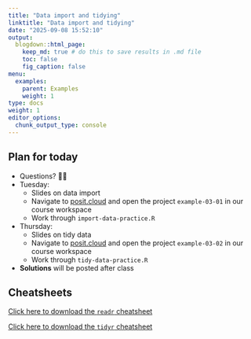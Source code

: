 ```yaml
---
title: "Data import and tidying"
linktitle: "Data import and tidying"
date: "2025-09-08 15:52:10"
output:
  blogdown::html_page:
    keep_md: true # do this to save results in .md file
    toc: false
    fig_caption: false
menu:
  examples:
    parent: Examples
    weight: 1
type: docs
weight: 1
editor_options:
  chunk_output_type: console
---
```


## Plan for today
- Questions? :raising_hand_woman:
- Tuesday:
  - Slides on data import
  - Navigate to [posit.cloud](http://posit.cloud) and open the project `example-03-01` in our course workspace
  - Work through `import-data-practice.R`
- Thursday:
  - Slides on tidy data
  - Navigate to [posit.cloud](http://posit.cloud) and open the project `example-03-02` in our course workspace
  - Work through `tidy-data-practice.R`
- **Solutions** will be posted after class


## Cheatsheets

[Click here to download the `readr` cheatsheet](https://rstudio.github.io/cheatsheets/data-import.pdf)

[Click here to download the `tidyr` cheatsheet](https://rstudio.github.io/cheatsheets/tidyr.pdf)

